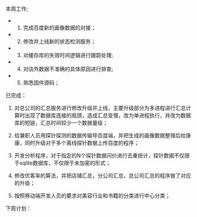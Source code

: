 本周工作;

* 1. 完成百度新的画像数据的对接；
* 2. 修改并上线新的状态检测服务；
* 3. 对缓存库的失效时间逻辑进行跟踪处理;
* 4. 对店外数据不准确的具体原因进行排查;
* 5. 熟悉固件源码；

已完成：

1. 对总公司的汇总服务进行修改升级并上线，主要升级部分为多进程进行汇总计算时出现了数据库连接的瓶颈，造成汇总变慢，改为单进程执行，并改为数据库的短链，汇总时间较少一个数据量级；

2. 给兼职人员用探针探测的数据传输导百度端，并把生成的画像数据整理后给康康，同时升级对于多个离线探针数据上传百度的程序；

3. 开发分析程序，对于指定的N个探针数据问价进行去重统计，探针数据不仅限于sqlite数据库，不仅限于未加密的形式；

4. 修改优客率的算法，并把店铺汇总，分公司汇总，总公司汇总的程序做了对应的升级；

5. 按照移动端开发人员的要求对美容行业和书籍的分类进行中心分类；

下周计划：

